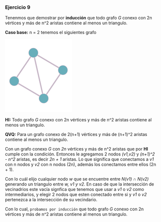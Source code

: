### Ejercicio 9

Tenenmos que demostrar por **inducción** que todo grafo _G_ conexo con 2n vértices y más de n^2 aristas contiene al menos un triangulo.

**Caso base:** n = 2 tenemos el siguientes grafo

![Error](img/grafo_ej9.png)

**HI:** Todo grafo _G_ conexo con 2n vértices y más de n^2 aristas contiene al menos un triangulo.

**QVQ:** Para un grafo conexo de 2(n+1) vértices y más de (n+1)^2 aristas contiene al menos un triangulo.

Con un grafo conexo _G_ con _2n_ vértices y más de n^2 aristas que por **HI** cumple con la condición. Entonces le agregamos 2 nodos _(v1,v2)_ y _(n+1)^2 - n^2_ aristas, es decir _2n + 1_ aristas. Lo que significa que conectamos a _v1_ con n nodos y _v2_ con n nodos (2n), además los conectamos entre ellos (2n + 1). 

Con lo cuál elijo cualquier nodo _w_ que se encuentre entre _N(v1) ∩ N(v2)_ generando un triangulo entre _w, v1 y v2_. En caso de que la intersección de vecinadrios este vacía signfica que tenemos que usar a _v1_ o _v2_ como intermediarios, y elegir 2 nodos que esten conectado entre si y _v1_ o _v2_ pertenezca a la intersección de su vecindario.

Con lo cual, `probamos por inducción` que todo grafo _G_ conexo con 2n vértices y más de n^2 aristas contiene al menos un triangulo.